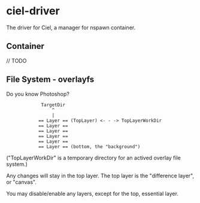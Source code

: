 ciel-driver
============
The driver for Ciel, a manager for nspawn container.

Container
---------
// TODO

File System - overlayfs
----------------------

Do you know Photoshop?

                 TargetDir
                     ^
                     |
                == Layer == (TopLayer) <- - -> TopLayerWorkDir
                == Layer ==
                == Layer ==
                == Layer ==
                == Layer ==
                == Layer == (bottom, the "background")

("TopLayerWorkDir" is a temporary directory for an actived overlay file system.)

Any changes will stay in the top layer.
The top layer is the "difference layer", or "canvas".

You may disable/enable any layers, except for the top, essential layer.
